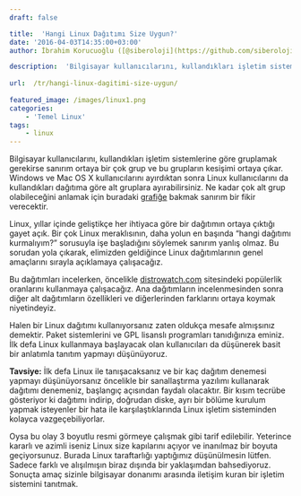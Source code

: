 ```yaml
---
draft: false

title:  'Hangi Linux Dağıtımı Size Uygun?'
date: '2016-04-03T14:35:00+03:00'
author: İbrahim Korucuoğlu ([@siberoloji](https://github.com/siberoloji))

description:  'Bilgisayar kullanıcılarını, kullandıkları işletim sistemlerine göre gruplamak gerekirse sanırım ortaya bir çok grup ve bu grupların kesişimi ortaya çıkar. Windows ve Mac OS X kullanıcılarını ayırdıktan sonra Linux kullanıcılarını da kullandıkları dağıtıma göre alt gruplara ayırabilirsiniz' 
 
url:  /tr/hangi-linux-dagitimi-size-uygun/
 
featured_image: /images/linux1.png
categories:
    - 'Temel Linux'
tags:
    - linux
---
```

Bilgisayar kullanıcılarını, kullandıkları işletim sistemlerine göre gruplamak gerekirse sanırım ortaya bir çok grup ve bu grupların kesişimi ortaya çıkar. Windows ve Mac OS X kullanıcılarını ayırdıktan sonra Linux kullanıcılarını da kullandıkları dağıtıma göre alt gruplara ayırabilirsiniz. Ne kadar çok alt grup  olabileceğini anlamak için buradaki <a href="http://upload.wikimedia.org/wikipedia/commons/1/1b/Linux_Distribution_Timeline.svg" target="_blank" rel="noreferrer noopener">grafiğe</a> bakmak sanırım bir fikir verecektir.

Linux, yıllar içinde geliştikçe her ihtiyaca göre bir dağıtımın ortaya çıktığı gayet açık. Bir çok Linux meraklısının, daha yolun en başında “hangi dağıtımı kurmalıyım?” sorusuyla işe başladığını söylemek sanırım yanlış olmaz. Bu sorudan yola çıkarak, elimizden geldiğince Linux dağıtımlarının genel amaçlarını sırayla açıklamaya çalışacağız.

Bu dağıtımları incelerken, öncelikle <a href="http://distrowatch.com/" target="_blank" rel="noreferrer noopener">distrowatch.com</a> sitesindeki popülerlik oranlarını kullanmaya çalışacağız. Ana dağıtımların incelenmesinden sonra diğer alt dağıtımların özellikleri ve diğerlerinden farklarını ortaya koymak niyetindeyiz.

Halen bir Linux dağıtımı kullanıyorsanız zaten oldukça mesafe almışsınız demektir. Paket sistemlerini ve GPL lisanslı programları tanıdığınıza eminiz. İlk defa Linux kullanmaya başlayacak olan kullanıcıları da düşünerek basit bir anlatımla tanıtım yapmayı düşünüyoruz.

**Tavsiye:** İlk defa Linux ile tanışacaksanız ve bir kaç dağıtım denemesi yapmayı düşünüyorsanız öncelikle bir sanallaştırma yazılımı kullanarak dağıtımı denemeniz, başlangıç açısından faydalı olacaktır. Bir kısım tecrübe gösteriyor ki dağıtımı indirip, doğrudan diske, ayrı bir bölüme kurulum yapmak isteyenler bir hata ile karşılaştıklarında Linux işletim sisteminden kolayca vazgeçebiliyorlar.

Oysa bu olay 3 boyutlu resmi görmeye çalışmak gibi tarif edilebilir. Yeterince kararlı ve azimli iseniz Linux size kapılarını açıyor ve inanılmaz bir boyuta geçiyorsunuz. Burada Linux taraftarlığı yaptığımız düşünülmesin lütfen. Sadece farklı ve alışılmışın biraz dışında bir yaklaşımdan bahsediyoruz. Sonuçta amaç sizinle bilgisayar donanımı arasında iletişim kuran bir işletim sistemini tanıtmak.
